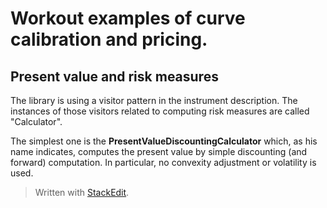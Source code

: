 Workout examples of curve calibration and pricing.
======================================

Present value and risk measures
-------------------------------

The library is using a visitor pattern in the instrument description. The instances of those visitors related to computing risk measures are called "Calculator".

The simplest one is the **PresentValueDiscountingCalculator** which, as his name indicates, computes the present value by simple discounting (and forward) computation. In particular, no convexity adjustment or volatility is used.




> Written with [StackEdit](https://stackedit.io/).